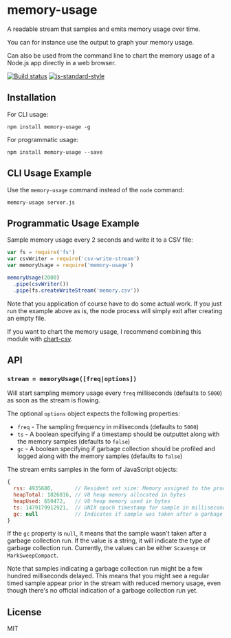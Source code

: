 # memory-usage

A readable stream that samples and emits memory usage over time.

You can for instance use the output to graph your memory usage.

Can also be used from the command line to chart the memory usage of a
Node.js app directly in a web browser.

[![Build status](https://travis-ci.org/watson/memory-usage.svg?branch=master)](https://travis-ci.org/watson/memory-usage)
[![js-standard-style](https://img.shields.io/badge/code%20style-standard-brightgreen.svg?style=flat)](https://github.com/feross/standard)

## Installation

For CLI usage:

```
npm install memory-usage -g
```

For programmatic usage:

```
npm install memory-usage --save
```

## CLI Usage Example

Use the `memory-usage` command instead of the `node` command:

```
memory-usage server.js
```

## Programmatic Usage Example

Sample memory usage every 2 seconds and write it to a CSV file:

```js
var fs = require('fs')
var csvWriter = require('csv-write-stream')
var memoryUsage = require('memory-usage')

memoryUsage(2000)
  .pipe(csvWriter())
  .pipe(fs.createWriteStream('memory.csv'))
```

Note that you application of course have to do some actual work. If you
just run the example above as is, the node process will simply exit
after creating an empty file.

If you want to chart the memory usage, I recommend combining this module
with [chart-csv](https://github.com/watson/chart-csv).

## API

### `stream = memoryUsage([freq|options])`

Will start sampling memory usage every `freq` milliseconds (defaults to
`5000`) as soon as the stream is flowing.

The optional `options` object expects the following properties:

- `freq` - The sampling frequency in milliseconds (defaults to `5000`)
- `ts` - A boolean specifying if a timestamp should be outputtet along
  with the memory samples (defaults to `false`)
- `gc` - A boolean specifying if garbage collection should be profiled
  and logged along with the memory samples (defaults to `false`)

The stream emits samples in the form of JavaScript objects:

```js
{
  rss: 4935680,       // Resident set size: Memory assigned to the process in bytes
  heapTotal: 1826816, // V8 heap memory allocated in bytes
  heapUsed: 650472,   // V8 heap memory used in bytes
  ts: 1479179912921,  // UNIX epoch timestamp for sample in milliseconds (only present if `optsions.ts` is `true`)
  gc: null            // Indicates if sample was taken after a garbage collection run (only present if `options.gc` is `true`)
}
```

If the `gc` property is `null`, it means that the sample wasn't taken
after a garbage collection run. If the value is a string, it will
indicate the type of garbage collection run. Currently, the values can
be either `Scavenge` or `MarkSweepCompact`.

Note that samples indicating a garbage collection run might be a few
hundred milliseconds delayed. This means that you might see a regular
timed sample appear prior in the stream with reduced memory usage, even
though there's no official indication of a garbage collection run yet.

## License

MIT
